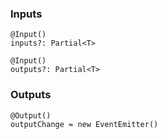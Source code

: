 



### Inputs

```
@Input()
inputs?: Partial<T>
```

```
@Input()
outputs?: Partial<T>
```





### Outputs

```
@Output()
outputChange = new EventEmitter()
```








